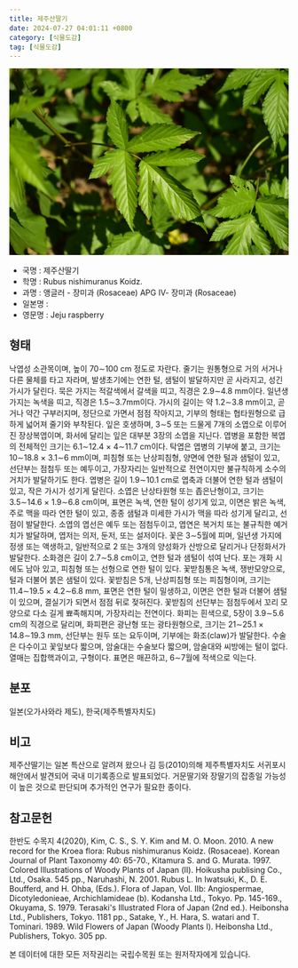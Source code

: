```yaml
---
title: 제주산딸기
date: 2024-07-27 04:01:11 +0800
category: [식물도감]
tag: [식물도감]
---
```




![제주산딸기](/assets/img/fileUpload/plants/basic/Rosaceae/Rubus/1000985/1000985_2020_5_th2.JPG)
- 국명 : 제주산딸기
- 학명 : Rubus nishimuranus Koidz.
- 과명 : 앵글러 - 장미과 (Rosaceae) APG Ⅳ- 장미과 (Rosaceae)
- 일본명 : 
- 영문명 : Jeju raspberry


## 형태
낙엽성 소관목이며, 높이 70∼100 cm 정도로 자란다. 줄기는 원통형으로 거의 서거나 다른 물체를 타고 자라며, 발생초기에는 연한 털, 샘털이 발달하지만 곧 사라지고, 성긴 가시가 달린다. 묵은 가지는 적갈색에서 갈색을 띠고, 직경은 2.9∼4.8 mm이다. 일년생가지는 녹색을 띠고, 직경은 1.5∼3.7mm이다. 가시의 길이는 약 1.2∼3.8 mm이고, 곧거나 약간 구부러지며, 정단으로 가면서 점점 작아지고, 기부의 형태는 협타원형으로 급하게 넓어져 줄기와 부착된다. 잎은 호생하며, 3∼5 또는 드물게 7개의 소엽으로 이루어진 장상복엽이며, 화서에 달리는 잎은 대부분 3장의 소엽을 지닌다. 엽병을 포함한 복엽의 전체적인 크기는 6.1∼12.4 × 4∼11.7 cm이다. 탁엽은 엽병의 기부에 붙고, 크기는 10∼18.8 × 3.1∼6 mm이며, 피침형 또는 난상피침형, 양면에 연한 털과 샘털이 있고, 선단부는 점첨두 또는 예두이고, 가장자리는 일반적으로 전연이지만 불규칙하게 소수의 거치가 발달하기도 한다. 엽병은 길이 1.9∼10.1 cm로 엽축과 더불어 연한 털과 샘털이 있고, 작은 가시가 성기게 달린다. 소엽은 난상타원형 또는 좁은난형이고, 크기는 3.5∼14.6 × 1.9∼6.8 cm이며, 표면은 녹색, 연한 털이 성기게 있고, 이면은 밝은 녹색, 주로 맥을 따라 연한 털이 있고, 종종 샘털과 미세한 가시가 맥을 따라 성기게 달리고, 선점이 발달한다. 소엽의 엽선은 예두 또는 점첨두이고, 엽연은 복거치 또는 불규칙한 예거치가 발달하며, 엽저는 의저, 둔저, 또는 설저이다. 꽃은 3∼5월에 피며, 일년생 가지에 정생 또는 액생하고, 일반적으로 2 또는 3개의 양성화가 산방으로 달리거나 단정화서가 발달한다. 소화경은 길이 2.7∼5.8 cm이고, 연한 털과 샘털이 섞여 난다. 포는 개화 시에도 남아 있고, 피침형 또는 선형으로 연한 털이 있다. 꽃받침통은 녹색, 쟁반모양으로, 털과 더불어 붉은 샘털이 있다. 꽃받침은 5개, 난상피침형 또는 피침형이며, 크기는 11.4∼19.5 × 4.2∼6.8 mm, 표면은 연한 털이 밀생하고, 이면은 연한 털과 더불어 샘털이 있으며, 결실기가 되면서 점점 뒤로 젖혀진다. 꽃받침의 선단부는 점첨두에서 꼬리 모양으로 다소 길게 뾰족해지며, 가장자리는 전연이다. 화피는 흰색으로, 5장이 3.9∼5.6 cm의 직경으로 달리며, 화피편은 광난형 또는 광타원형으로, 크기는 21∼25.1 × 14.8∼19.3 mm, 선단부는 원두 또는 요두이며, 기부에는 화조(claw)가 발달한다. 수술은 다수이고 꽃잎보다 짧으며, 암술대는 수술보다 짧으며, 암술대와 씨방에는 털이 없다. 열매는 집합핵과이고, 구형이다. 표면은 매끈하고, 6∼7월에 적색으로 익는다.
## 분포
일본(오가사와라 제도), 한국(제주특별자치도)
## 비고
제주산딸기는 일본 특산으로 알려져 왔으나 김 등(2010)의해 제주특별자치도 서귀포시 해안에서 발견되어 국내 미기록종으로 발표되었다. 거문딸기와 장딸기의 잡종일 가능성이 높은 것으로 판단되며 추가적인 연구가 필요한 종이다.
## 참고문헌
한반도 수목지 4(2020), Kim, C. S., S. Y. Kim and M. O. Moon. 2010. A new record for the Kroea flora: Rubus nishimuranus Koidz. (Rosaceae). Korean Journal of Plant Taxonomy 40: 65-70., Kitamura S. and G. Murata. 1997. Colored Illustrations of Woody Plants of Japan (Ⅱ). Hoikusha publising Co., Ltd., Osaka. 545 pp., Naruhashi, N. 2001. Rubus L. In Iwatsuki, K., D. E. Boufferd, and H. Ohba, (Eds.). Flora of Japan, Vol. Ⅱb: Angiospermae, Dicotyledonieae, Archichlamideae (b). Kodansha Ltd., Tokyo. Pp. 145-169., Okuyama, S. 1979. Terasaki's Illustrated Flora of Japan (2nd ed.). Heibonsha Ltd., Publishers, Tokyo. 1181 pp., Satake, Y., H. Hara, S. watari and T. Tominari. 1989. Wild Flowers of Japan (Woody Plants Ⅰ). Heibonsha Ltd., Publishers, Tokyo. 305 pp.






본 데이터에 대한 모든 저작권리는 국립수목원 또는 원저작자에게 있습니다.
